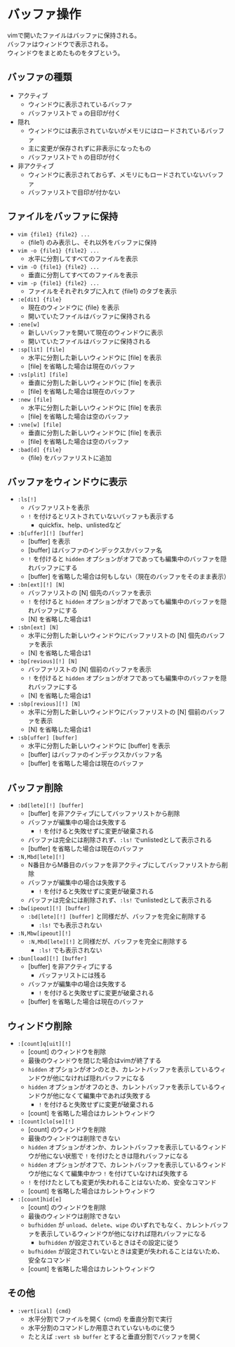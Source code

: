 # バッファ操作

vimで開いたファイルはバッファに保持される。  
バッファはウィンドウで表示される。  
ウィンドウをまとめたものをタブという。


## バッファの種類

- アクティブ
    - ウィンドウに表示されているバッファ
    - バッファリストで `a` の目印が付く
- 隠れ
    - ウィンドウには表示されていないがメモリにはロードされているバッファ
    - 主に変更が保存されずに非表示になったもの
    - バッファリストで `h` の目印が付く
- 非アクティブ
    - ウィンドウに表示されておらず、メモリにもロードされていないバッファ
    - バッファリストで目印が付かない


## ファイルをバッファに保持

- `vim {file1} {file2} ...`
    - {file1} のみ表示し、それ以外をバッファに保持
- `vim -o {file1} {file2} ...`
    - 水平に分割してすべてのファイルを表示
- `vim -O {file1} {file2} ...`
    - 垂直に分割してすべてのファイルを表示
- `vim -p {file1} {file2} ...`
    - ファイルをそれぞれタブに入れて {file1} のタブを表示
- `:e[dit] {file}`
    - 現在のウィンドウに {file} を表示
    - 開いていたファイルはバッファに保持される
- `:ene[w]`
    - 新しいバッファを開いて現在のウィンドウに表示
    - 開いていたファイルはバッファに保持される
- `:sp[lit] [file]`
    - 水平に分割した新しいウィンドウに [file] を表示
    - [file] を省略した場合は現在のバッファ
- `:vs[plit] [file]`
    - 垂直に分割した新しいウィンドウに [file] を表示
    - [file] を省略した場合は現在のバッファ
- `:new [file]`
    - 水平に分割した新しいウィンドウに [file] を表示
    - [file] を省略した場合は空のバッファ
- `:vne[w] [file]`
    - 垂直に分割した新しいウィンドウに [file] を表示
    - [file] を省略した場合は空のバッファ
- `:bad[d] {file}`
    - {file} をバッファリストに追加


## バッファをウィンドウに表示

- `:ls[!]`
    - バッファリストを表示
    - `!` を付けるとリストされていないバッファも表示する
        - quickfix、help、unlistedなど
- `:b[uffer][!] [buffer]`
    - [buffer] を表示
    - [buffer] はバッファのインデックスかバッファ名
    - `!` を付けると `hidden` オプションがオフであっても編集中のバッファを隠れバッファにする
    - [buffer] を省略した場合は何もしない（現在のバッファをそのまま表示）
- `:bn[ext][!] [N]`
    - バッファリストの [N] 個先のバッファを表示
    - `!` を付けると `hidden` オプションがオフであっても編集中のバッファを隠れバッファにする
    - [N] を省略した場合は1
- `:sbn[ext] [N]`
    - 水平に分割した新しいウィンドウにバッファリストの [N] 個先のバッファを表示
    - [N] を省略した場合は1
- `:bp[revious][!] [N]`
    - バッファリストの [N] 個前のバッファを表示
    - `!` を付けると `hidden` オプションがオフであっても編集中のバッファを隠れバッファにする
    - [N] を省略した場合は1
- `:sbp[revious][!] [N]`
    - 水平に分割した新しいウィンドウにバッファリストの [N] 個前のバッファを表示
    - [N] を省略した場合は1
- `:sb[uffer] [buffer]`
    - 水平に分割した新しいウィンドウに [buffer] を表示
    - [buffer] はバッファのインデックスかバッファ名
    - [buffer] を省略した場合は現在のバッファ


## バッファ削除

- `:bd[lete][!] [buffer]`
    - [buffer] を非アクティブにしてバッファリストから削除
    - バッファが編集中の場合は失敗する
        - `!` を付けると失敗せずに変更が破棄される
    - バッファは完全には削除されず、`:ls!` でunlistedとして表示される
    - [buffer] を省略した場合は現在のバッファ
- `:N,Mbd[lete][!]`
    - N番目からM番目のバッファを非アクティブにしてバッファリストから削除
    - バッファが編集中の場合は失敗する
        - `!` を付けると失敗せずに変更が破棄される
    - バッファは完全には削除されず、`:ls!` でunlistedとして表示される
- `:bw[ipeout][!] [buffer]`
    - `:bd[lete][!] [buffer]` と同様だが、バッファを完全に削除する
        - `:ls!` でも表示されない
- `:N,Mbw[ipeout][!]`
    - `:N,Mbd[lete][!]` と同様だが、バッファを完全に削除する
        - `:ls!` でも表示されない
- `:bun[load][!] [buffer]`
    - [buffer] を非アクティブにする
        - バッファリストには残る
    - バッファが編集中の場合は失敗する
        - `!` を付けると失敗せずに変更が破棄される
    - [buffer] を省略した場合は現在のバッファ


## ウィンドウ削除

- `:[count]q[uit][!]`
    - [count] のウィンドウを削除
    - 最後のウィンドウを閉じた場合はvimが終了する
    - `hidden` オプションがオンのとき、カレントバッファを表示しているウィンドウが他になければ隠れバッファになる
    - `hidden` オプションがオフのとき、カレントバッファを表示しているウィンドウが他になくて編集中であれば失敗する
        - `!` を付けると失敗せずに変更が破棄される
    - [count] を省略した場合はカレントウィンドウ
- `:[count]clo[se][!]`
    - [count] のウィンドウを削除
    - 最後のウィンドウは削除できない
    - `hidden` オプションがオンか、カレントバッファを表示しているウィンドウが他にない状態で `!` を付けたときは隠れバッファになる
    - `hidden` オプションがオフで、カレントバッファを表示しているウィンドウが他になくて編集中かつ `!` を付けていなければ失敗する
    - `!` を付けたとしても変更が失われることはないため、安全なコマンド
    - [count] を省略した場合はカレントウィンドウ
- `:[count]hid[e]`
    - [count] のウィンドウを削除
    - 最後のウィンドウは削除できない
    - `bufhidden` が `unload`、`delete`、`wipe` のいずれでもなく、カレントバッファを表示しているウィンドウが他になければ隠れバッファになる
        - `bufhidden` が設定されているときはその設定に従う
    - `bufhidden` が設定されていないときは変更が失われることはないため、安全なコマンド
    - [count] を省略した場合はカレントウィンドウ


## その他

- `:vert[ical] {cmd}`
    - 水平分割でファイルを開く {cmd} を垂直分割で実行
    - 水平分割のコマンドしか用意されていないものに使う
    - たとえば `:vert sb buffer` とすると垂直分割でバッファを開く
